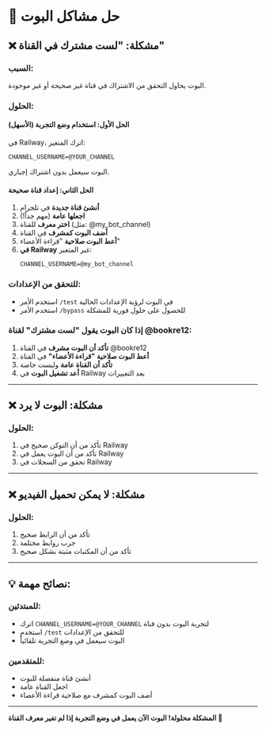 # 🔧 حل مشاكل البوت

## ❌ مشكلة: "لست مشترك في القناة"

### السبب:
البوت يحاول التحقق من الاشتراك في قناة غير صحيحة أو غير موجودة.

### الحلول:

#### الحل الأول: استخدام وضع التجربة (الأسهل)
في Railway، اترك المتغير:
```
CHANNEL_USERNAME=@YOUR_CHANNEL
```
البوت سيعمل بدون اشتراك إجباري.

#### الحل الثاني: إعداد قناة صحيحة
1. **أنشئ قناة جديدة** في تلجرام
2. **اجعلها عامة** (مهم جداً!)
3. **اختر معرف** للقناة (مثل: @my_bot_channel)
4. **أضف البوت كمشرف** في القناة
5. **أعط البوت صلاحية** "قراءة الأعضاء"
6. **في Railway** غير المتغير:
   ```
   CHANNEL_USERNAME=@my_bot_channel
   ```

### للتحقق من الإعدادات:
- استخدم الأمر `/test` في البوت لرؤية الإعدادات الحالية
- استخدم الأمر `/bypass` للحصول على حلول فورية للمشكلة

### إذا كان البوت يقول "لست مشترك" لقناة @bookre12:
1. **تأكد أن البوت مشرف** في القناة @bookre12
2. **أعط البوت صلاحية "قراءة الأعضاء"** في القناة
3. **تأكد أن القناة عامة** وليست خاصة
4. **أعد تشغيل البوت** في Railway بعد التغييرات

---

## ❌ مشكلة: البوت لا يرد

### الحلول:
1. تأكد من أن التوكن صحيح في Railway
2. تأكد من أن البوت يعمل في Railway
3. تحقق من السجلات في Railway

---

## ❌ مشكلة: لا يمكن تحميل الفيديو

### الحلول:
1. تأكد من أن الرابط صحيح
2. جرب روابط مختلفة
3. تأكد من أن المكتبات مثبتة بشكل صحيح

---

## 💡 نصائح مهمة:

### للمبتدئين:
- اترك `CHANNEL_USERNAME=@YOUR_CHANNEL` لتجربة البوت بدون قناة
- استخدم `/test` للتحقق من الإعدادات
- البوت سيعمل في وضع التجربة تلقائياً

### للمتقدمين:
- أنشئ قناة منفصلة للبوت
- اجعل القناة عامة
- أضف البوت كمشرف مع صلاحية قراءة الأعضاء

---

**المشكلة محلولة! البوت الآن يعمل في وضع التجربة إذا لم تغير معرف القناة 🎉**

